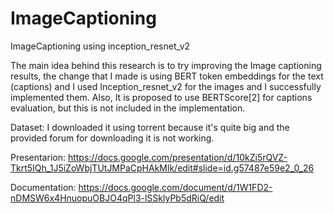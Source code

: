 # ImageCaptioning
ImageCaptioning using inception_resnet_v2

The main idea behind this research is to try improving the Image captioning results, the change that I made is using BERT token embeddings for the text (captions)  and I used Inception_resnet_v2 for the images and I successfully implemented them. Also, It is proposed to use BERTScore[2] for captions evaluation, but this is not included in the implementation.

Dataset: 
I downloaded it using torrent because it's quite big and the provided forum for downloading it is not working.

Presentarion:
https://docs.google.com/presentation/d/10kZi5rQVZ-Tkrt5IQh_1J5iZoWbjTUtJMPaCpHAkMlk/edit#slide=id.g57487e59e2_0_26

Documentation:
https://docs.google.com/document/d/1W1FD2-nDMSW6x4HnuopuOBJO4qPl3-lSSklyPb5dRiQ/edit

